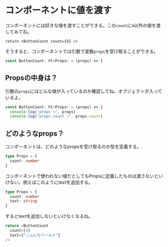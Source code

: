 # コンポーネントに値を渡す

コンポーネントには好きな値を渡すことができる。この`count`に`4`以外の値を渡してみてね。

```htmlbars
return <ButtonCount count={4} />
```

そうすると、コンポーネントでは引数で変数`props`を受け取ることができる。

```typescript
const ButtonCount: FC<Props> = (props) => {
```

## Propsの中身は？

引数の`props`にはどんな値が入っているのか確認してね。オブジェクトが入っているよ。

```typescript
const ButtonCount: FC<Props> = (props) => {
  console.log("props →", props)
  console.log("props.count →", props.count)
```

## どのようなprops？

コンポーネントは、どのようなpropsを受け取るのか型を定義する。

```typescript
type Props = {
  count: number
}
```

コンポーネントで使われない値だとしてもPropsに定義したものは渡さないといけない。例えばこのようにtextを追加する。

```typescript
type Props = {
  count: number
  text: string
}
```

するとtextを追加しないといけなくなるね。

```typescript
return <ButtonCount
  count={4}
  text={"こんにちワールド"}
/>
```

